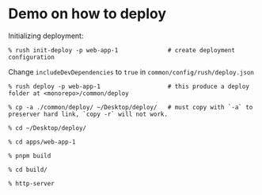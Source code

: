 # Demo on how to deploy

Initializing deployment: 

```
% rush init-deploy -p web-app-1              # create deployment configuration
```

Change `includeDevDependencies` to `true` in `common/config/rush/deploy.json`


```
% rush deploy -p web-app-1                   # this produce a deploy folder at <monorepo>/common/deploy

% cp -a ./common/deploy/ ~/Desktop/deploy/   # must copy with `-a` to preserver hard link, `copy -r` will not work.

% cd ~/Desktop/deploy/

% cd apps/web-app-1

% pnpm build

% cd build/

% http-server
```




